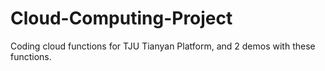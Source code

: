 # Cloud-Computing-Project
Coding cloud functions for TJU Tianyan Platform, and 2 demos with these functions.
